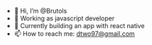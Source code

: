 - 👋 Hi, I’m @Brutols
- 👀 Working as javascript developer
- 🌱 Currently building an app with react native
- 📫 How to reach me: dtwo97@gmail.com

